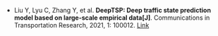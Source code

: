 * Liu Y, Lyu C, Zhang Y, et al. <b>DeepTSP: Deep traffic state prediction model based on large-scale empirical data[J]</b>. Communications in Transportation Research, 2021, 1: 100012. [Link](https://www.sciencedirect.com/science/article/pii/S2772424721000123)
